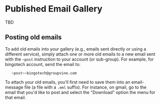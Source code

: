 # Published Email Gallery

TBD

## Posting old emails

To add old emails into your gallery (e.g., emails sent directly or
using a different service), simply attach one or more old emails to a
new email sent with the ```~post``` instruction to your account (or
sub-group).  For example, for bingotech account, send the email to:

```
   ~post~~bingotech@groupvine.com
```

To attach your old emails, you'll first need to save them into an email-message file
(a file with a ```.eml``` suffix).  For instance, on gmail, go to the email
that you'd like to post and select the "Download" option the menu for that email.

